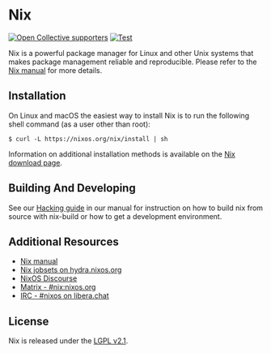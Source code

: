 # Nix

[![Open Collective supporters](https://opencollective.com/nixos/tiers/supporter/badge.svg?label=Supporters&color=brightgreen)](https://opencollective.com/nixos)
[![Test](https://github.com/NixOS/nix/workflows/Test/badge.svg)](https://github.com/NixOS/nix/actions)

Nix is a powerful package manager for Linux and other Unix systems that makes package
management reliable and reproducible. Please refer to the [Nix manual](https://nixos.org/nix/manual)
for more details.

## Installation

On Linux and macOS the easiest way to install Nix is to run the following shell command
(as a user other than root):

```console
$ curl -L https://nixos.org/nix/install | sh
```

Information on additional installation methods is available on the [Nix download page](https://nixos.org/download.html).

## Building And Developing

See our [Hacking guide](https://hydra.nixos.org/job/nix/master/build.x86_64-linux/latest/download-by-type/doc/manual/contributing/hacking.html) in our manual for instruction on how to
build nix from source with nix-build or how to get a development environment.

## Additional Resources

- [Nix manual](https://nixos.org/nix/manual)
- [Nix jobsets on hydra.nixos.org](https://hydra.nixos.org/project/nix)
- [NixOS Discourse](https://discourse.nixos.org/)
- [Matrix - #nix:nixos.org](https://matrix.to/#/#nix:nixos.org)
- [IRC - #nixos on libera.chat](irc://irc.libera.chat/#nixos)

## License

Nix is released under the [LGPL v2.1](./COPYING).
